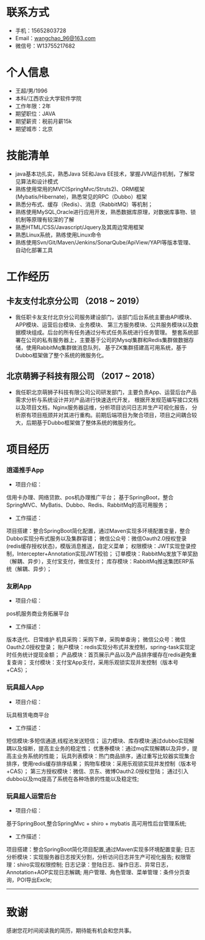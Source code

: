 # 联系方式
* 手机：15652803728
* Email：wangchao_96@163.com
* 微信号：W13755217682

# 个人信息
* 王超/男/1996
* 本科/江西农业大学软件学院
* 工作年限：2年
* 期望职位：JAVA
* 期望薪资：税前月薪15k
* 期望城市：北京

# 技能清单

* java基本功扎实，熟悉Java SE和Java EE技术，掌握JVM运作机制，了解常见算法和设计模式
* 熟练使用常用的MVC(SpringMvc/Struts2)、ORM框架(Mybatis/Hibernate)，熟悉常见的RPC（Dubbo）框架
* 熟悉分布式、缓存（Redis）、消息（RabbitMQ）等机制；
* 熟练使用MySQL,Oracle进行应用开发，熟悉数据库原理，对数据库事物、锁机制等原理有较深的了解
* 熟悉HTML/CSS/Javascript/Jquery及其周边常用框架
* 熟悉Linux系统，熟练使用Linux命令
* 熟练使用Svn/Git/Maven/Jenkins/SonarQube/ApiView/YAPI等版本管理、自动化部署工具


# 工作经历

## 卡友支付北京分公司 （2018 ~ 2019）

* 我任职卡友支付北京分公司服务建设部门，该部门后台系统主要由API模块、APP模块、运营后台模块、业务模块、
第三方服务模块、公共服务模块以及数据模块组成。后台的所有任务通过分布式任务系统进行任务管理。
整套系统部署在公司的私有服务器上，主要基于公司的Mysql集群和Redis集群做数据存储，使用RabbitMq集群做消息队列，
基于ZK集群搭建高可用系统，基于Dubbo框架做了整个系统的微服务化。

## 北京萌狮子科技有限公司 （2017 ~ 2018）

* 我任职北京萌狮子科技有限公司公司研发部门，主要负责App、运营后台产品需求分析与系统设计并对产品进行快速迭代开发，
根据开发规范编写接口文档以及项目文档，Nginx服务器运维，分析项目访问日志并生产可视化报告，
分析原有项目瓶颈并对其进行重构。前期后端项目为聚合项目，项目之间耦合较大，后期基于Dubbo框架做了整体系统的微服务化。


# 项目经历

### 逍遥推手App
* 项目介绍：

信用卡办理、网络贷款、pos机办理推广平台；
基于SpringBoot，整合SpringMVC、MyBatis、Dubbo、Redis、RabbitMq的高可用服务；
* 工作描述：

项目搭建：整合SpringBoot简化配置，通过Maven实现多环境配置变量，整合Dubbo实现分布式服务以及集群容错；
微信公众号：微信Oauth2.0授权登录(redis缓存授权状态)，模版消息推送，自定义菜单；
权限模块：JWT实现登录控制，Intercepter+Annotation实现JWT校验；
订单模块：RabbitMq发放下单奖励（解耦、异步），支付宝支付，微信支付；
库存模块：RabbitMq推送集团ERP系统（解耦、异步）；

### 友刷App
* 项目介绍：

pos机服务商业务拓展平台
* 工作描述：

版本迭代、日常维护
机具采购：采购下单，采购单查询；
微信公众号：微信Oauth2.0授权登录；
账户模块：redis实现分布式并发控制，spring-task实现定时任务统计提现金额；
产品模块：首页展示产品以及产品排序缓存在redis避免重复查询；
支付模块：支付宝App支付，采用乐观锁实现并发控制（版本号+CAS）；

### 玩具超人App
* 项目介绍：

玩具租赁电商平台
* 工作描述：

短信模块:多短信通道,线程池发送短信；
运力模块、库存模块:通过dubbo实现解耦以及熔断，提高主业务的稳定性；
优惠券模块：通过mq实现解耦以及异步，提高主业务系统的性能；
玩具列表模块：热门商品排序，通过重写比较器实现集合排序，使用redis缓存排序结果；
购物车模块：采用乐观锁实现并发控制（版本号+CAS）；
第三方授权模块：微信、京东、微博Oauth2.0授权登陆；
通过引入dubbo以及mq提高了系统在各种场景的性能以及稳定性;

### 玩具超人运营后台
* 项目介绍：

基于SpringBoot,整合SpringMvc + shiro + mybatis 高可用性后台管理系统;
* 工作描述：

项目搭建：整合SpringBoot简化项目配置,通过Maven实现多环境配置变量;
日志分析模块：实现服务器日志按天分割，分析访问日志并生产可视化报告;
权限管理：shiro实现权限控制;
日志记录：登陆日志、操作日志、异常日志，Annotation+AOP实现日志解耦;
用户管理、角色管理、菜单管理：条件分页查询，POI导出Excle;

- - -

# 致谢

感谢您花时间阅读我的简历，期待能有机会和您共事。
